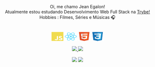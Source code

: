 <div align="center">
<span>Oi, me chamo Jean Egalon!</span>
<br/>
<span>Atualmente estou estudando Desenvolvimento Web Full Stack na <a href="https://www.betrybe.com/" target="_blank">Trybe!</a></span>
<br/>
<span>Hobbies : Filmes, Séries e Músicas 🎧</span>
</div>

<br/>

<div align="center" style="display: inline_block"><br>
  <img align="center" alt="JS" height="30" width="40" src="https://raw.githubusercontent.com/devicons/devicon/master/icons/javascript/javascript-plain.svg">
  <img align="center" alt="REACT" height="30" width="40" src="https://raw.githubusercontent.com/devicons/devicon/master/icons/react/react-original.svg">
  <img align="center" alt="HTML" height="30" width="40" src="https://raw.githubusercontent.com/devicons/devicon/master/icons/html5/html5-original.svg">
  <img align="center" alt="CSS" height="30" width="40" src="https://raw.githubusercontent.com/devicons/devicon/master/icons/css3/css3-original.svg">
</div>

<br/>

<div align="center">
  <a href="https://github.com/JeanEgalon">
  <img height="180em" src="https://github-readme-stats.vercel.app/api?username=JeanEgalon&show_icons=true&theme=dracula&include_all_commits=true&count_private=true"/>
  <img height="180em" src="https://github-readme-stats.vercel.app/api/top-langs/?username=JeanEgalon&layout=compact&langs_count=7&theme=dracula"/>
</div>

<br/>

<div align="center"> 
  <a href = "mailto:egalon.jean@gmail.com"><img src="https://img.shields.io/badge/Gmail-D14836?style=for-the-badge&logo=gmail&logoColor=white" target="_blank"></a>
  <a href="https://www.linkedin.com/in/jean-egalon/" target="_blank"><img src="https://img.shields.io/badge/-LinkedIn-%230077B5?style=for-the-badge&logo=linkedin&logoColor=white" target="_blank"></a>  
</div>


